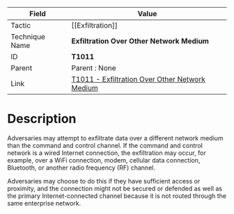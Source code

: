 
|Field|Value|
|---|---|
|Tactic|[[Exfiltration]]|
|Technique Name|**Exfiltration Over Other Network Medium**|
|ID|**T1011**|
|Parent|Parent : None|
|Link|[T1011 - Exfiltration Over Other Network Medium](https://attack.mitre.org/techniques/T1011)|

# Description

Adversaries may attempt to exfiltrate data over a different network medium than the command and control channel. If the command and control network is a wired Internet connection, the exfiltration may occur, for example, over a WiFi connection, modem, cellular data connection, Bluetooth, or another radio frequency (RF) channel.

Adversaries may choose to do this if they have sufficient access or proximity, and the connection might not be secured or defended as well as the primary Internet-connected channel because it is not routed through the same enterprise network.
